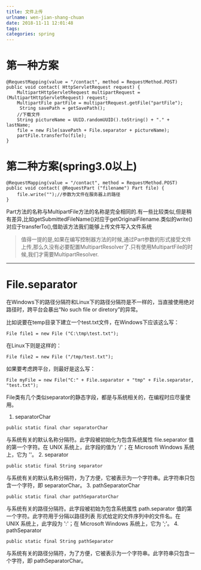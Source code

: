 ```yaml
---
title: 文件上传
urlname: wen-jian-shang-chuan
date: 2018-11-11 12:01:48
tags: 
categories: spring
---
```

# 第一种方案
```
@RequestMapping(value = "/contact", method = RequestMethod.POST)
public void contact( HttpServletRequest request) {
    MultipartHttpServletRequest multipartRequest = (MultipartHttpServletRequest) request;
    MultipartFile partFile = multipartRequest.getFile("partFile");
     String savePath = getSavePath();
    //下载文件
    String pictureName = UUID.randomUUID().toString() + "." + lastName;
    file = new File(savePath + File.separator + pictureName);
    partFile.transferTo(file);
}
``` 
<!--more-->
# 第二种方案(spring3.0以上)

``` 
@RequestMapping(value = "/contact", method = RequestMethod.POST)
public void contact( @RequestPart ("filename") Part file) {
    file.write("");//参数为文件在服务器上的路径
}
```
Part方法的名称与MultipartFile方法的名称是完全相同的.有一些比较类似,但是稍有差异,比如getSubmittedFileName()对应于getOriginalFilename.类似的write()对应于transferTo(),借助该方法我们能够上传文件写入文件系统

> 值得一提的是,如果在编写控制器方法的时候,通过Part参数的形式接受文件上传,那么久没有必要配置MultipartResolver了.只有使用MultipartFile的时候,我们才需要MultipartResolver.
---


# File.separator
在Windows下的路径分隔符和Linux下的路径分隔符是不一样的，当直接使用绝对路径时，跨平台会暴出“No such file or diretory”的异常。

比如说要在temp目录下建立一个test.txt文件，在Windows下应该这么写：
``` 
File file1 = new File ("C:\tmp\test.txt"); 
``` 
在Linux下则是这样的：
``` 
File file2 = new File ("/tmp/test.txt");
``` 
如果要考虑跨平台，则最好是这么写：
``` 
File myFile = new File("C:" + File.separator + "tmp" + File.separator, "test.txt");
``` 
File类有几个类似separator的静态字段，都是与系统相关的，在编程时应尽量使用。
1. separatorChar
``` 
public static final char separatorChar
``` 
与系统有关的默认名称分隔符。此字段被初始化为包含系统属性 file.separator 值的第一个字符。在 UNIX 系统上，此字段的值为 '/'；在 Microsoft Windows 系统上，它为 '\'。
2. separator
``` 
public static final String separator
``` 
与系统有关的默认名称分隔符，为了方便，它被表示为一个字符串。此字符串只包含一个字符，即 separatorChar。
3. pathSeparatorChar
``` 
public static final char pathSeparatorChar
``` 
与系统有关的路径分隔符。此字段被初始为包含系统属性 path.separator 值的第一个字符。此字符用于分隔以路径列表 形式给定的文件序列中的文件名。在 UNIX 系统上，此字段为 ':'；在 Microsoft Windows 系统上，它为 ';'。
4. pathSeparator
``` 
public static final String pathSeparator
``` 
与系统有关的路径分隔符，为了方便，它被表示为一个字符串。此字符串只包含一个字符，即 pathSeparatorChar。